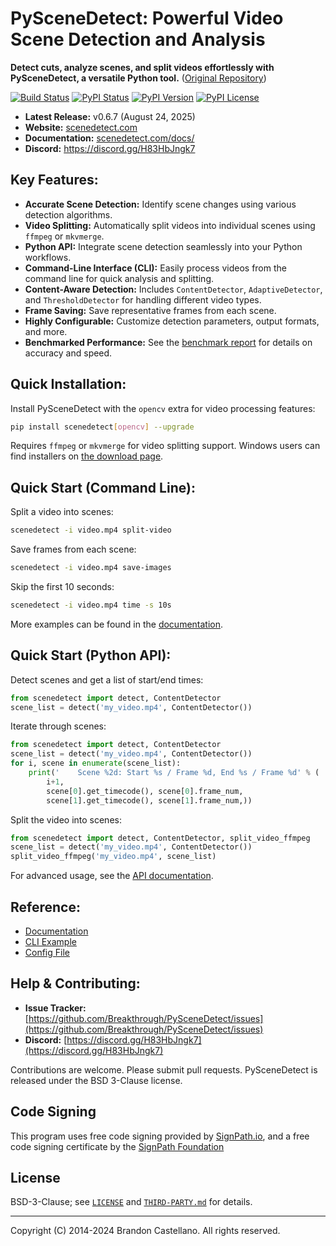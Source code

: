 # PySceneDetect: Powerful Video Scene Detection and Analysis

**Detect cuts, analyze scenes, and split videos effortlessly with PySceneDetect, a versatile Python tool.** ([Original Repository](https://github.com/Breakthrough/PySceneDetect))

[![Build Status](https://img.shields.io/github/actions/workflow/status/Breakthrough/PySceneDetect/build.yml)](https://github.com/Breakthrough/PySceneDetect/actions)
[![PyPI Status](https://img.shields.io/pypi/status/scenedetect.svg)](https://pypi.python.org/pypi/scenedetect/)
[![PyPI Version](https://img.shields.io/pypi/v/scenedetect?color=blue)](https://pypi.python.org/pypi/scenedetect/)
[![PyPI License](https://img.shields.io/pypi/l/scenedetect.svg)](https://scenedetect.com/copyright/)

*   **Latest Release:** v0.6.7 (August 24, 2025)
*   **Website:** [scenedetect.com](https://www.scenedetect.com)
*   **Documentation:** [scenedetect.com/docs/](https://www.scenedetect.com/docs/)
*   **Discord:** https://discord.gg/H83HbJngk7

## Key Features:

*   **Accurate Scene Detection:** Identify scene changes using various detection algorithms.
*   **Video Splitting:** Automatically split videos into individual scenes using `ffmpeg` or `mkvmerge`.
*   **Python API:** Integrate scene detection seamlessly into your Python workflows.
*   **Command-Line Interface (CLI):** Easily process videos from the command line for quick analysis and splitting.
*   **Content-Aware Detection:** Includes `ContentDetector`, `AdaptiveDetector`, and `ThresholdDetector` for handling different video types.
*   **Frame Saving:** Save representative frames from each scene.
*   **Highly Configurable:** Customize detection parameters, output formats, and more.
*   **Benchmarked Performance:** See the [benchmark report](benchmark/README.md) for details on accuracy and speed.

## Quick Installation:

Install PySceneDetect with the `opencv` extra for video processing features:

```bash
pip install scenedetect[opencv] --upgrade
```

Requires `ffmpeg` or `mkvmerge` for video splitting support. Windows users can find installers on [the download page](https://scenedetect.com/download/).

## Quick Start (Command Line):

Split a video into scenes:

```bash
scenedetect -i video.mp4 split-video
```

Save frames from each scene:

```bash
scenedetect -i video.mp4 save-images
```

Skip the first 10 seconds:

```bash
scenedetect -i video.mp4 time -s 10s
```

More examples can be found in the [documentation](https://www.scenedetect.com/docs/latest/cli.html).

## Quick Start (Python API):

Detect scenes and get a list of start/end times:

```python
from scenedetect import detect, ContentDetector
scene_list = detect('my_video.mp4', ContentDetector())
```

Iterate through scenes:

```python
from scenedetect import detect, ContentDetector
scene_list = detect('my_video.mp4', ContentDetector())
for i, scene in enumerate(scene_list):
    print('    Scene %2d: Start %s / Frame %d, End %s / Frame %d' % (
        i+1,
        scene[0].get_timecode(), scene[0].frame_num,
        scene[1].get_timecode(), scene[1].frame_num,))
```

Split the video into scenes:

```python
from scenedetect import detect, ContentDetector, split_video_ffmpeg
scene_list = detect('my_video.mp4', ContentDetector())
split_video_ffmpeg('my_video.mp4', scene_list)
```

For advanced usage, see the [API documentation](https://www.scenedetect.com/docs/latest/api.html).

## Reference:

*   [Documentation](https://www.scenedetect.com/docs/)
*   [CLI Example](https://www.scenedetect.com/cli/)
*   [Config File](https://www.scenedetect.com/docs/0.6.4/cli/config_file.html)

## Help & Contributing:

*   **Issue Tracker:** [https://github.com/Breakthrough/PySceneDetect/issues](https://github.com/Breakthrough/PySceneDetect/issues)
*   **Discord:** [https://discord.gg/H83HbJngk7](https://discord.gg/H83HbJngk7)

Contributions are welcome. Please submit pull requests.  PySceneDetect is released under the BSD 3-Clause license.

## Code Signing

This program uses free code signing provided by [SignPath.io](https://signpath.io?utm_source=foundation&utm_medium=github&utm_campaign=PySceneDetect), and a free code signing certificate by the [SignPath Foundation](https://signpath.org?utm_source=foundation&utm_medium=github&utm_campaign=PySceneDetect)

## License

BSD-3-Clause; see [`LICENSE`](LICENSE) and [`THIRD-PARTY.md`](THIRD-PARTY.md) for details.

----------------------------------------------------------

Copyright (C) 2014-2024 Brandon Castellano.
All rights reserved.